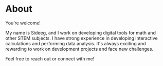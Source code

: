 # About

You’re welcome!

My name is Sideeg, and I work on developing digital tools for math and other STEM subjects.
I have strong experience in developing interactive calculations and performing data analysis. It's always exciting and rewarding to work on development projects and face new challenges.

Feel free to reach out or connect with me!
